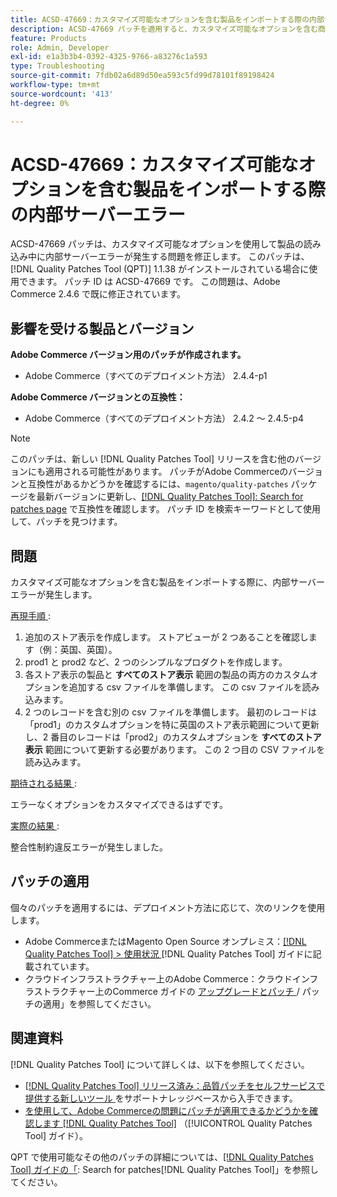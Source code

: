 ```yaml
---
title: ACSD-47669：カスタマイズ可能なオプションを含む製品をインポートする際の内部サーバーエラー
description: ACSD-47669 パッチを適用すると、カスタマイズ可能なオプションを含む商品を読み込む際に内部サーバーエラーが発生するAdobe Commerceの問題を修正できます。
feature: Products
role: Admin, Developer
exl-id: e1a3b3b4-0392-4325-9766-a83276c1a593
type: Troubleshooting
source-git-commit: 7fdb02a6d89d50ea593c5fd99d78101f89198424
workflow-type: tm+mt
source-wordcount: '413'
ht-degree: 0%

---
```


# ACSD-47669：カスタマイズ可能なオプションを含む製品をインポートする際の内部サーバーエラー

ACSD-47669 パッチは、カスタマイズ可能なオプションを使用して製品の読み込み中に内部サーバーエラーが発生する問題を修正します。 このパッチは、[!DNL Quality Patches Tool (QPT)] 1.1.38 がインストールされている場合に使用できます。 パッチ ID は ACSD-47669 です。 この問題は、Adobe Commerce 2.4.6 で既に修正されています。

## 影響を受ける製品とバージョン

**Adobe Commerce バージョン用のパッチが作成されます。**

* Adobe Commerce（すべてのデプロイメント方法） 2.4.4-p1

**Adobe Commerce バージョンとの互換性：**

* Adobe Commerce（すべてのデプロイメント方法） 2.4.2 ～ 2.4.5-p4

>[!NOTE]
>
>このパッチは、新しい [!DNL Quality Patches Tool] リリースを含む他のバージョンにも適用される可能性があります。 パッチがAdobe Commerceのバージョンと互換性があるかどうかを確認するには、`magento/quality-patches` パッケージを最新バージョンに更新し、[[!DNL Quality Patches Tool]: Search for patches page](https://experienceleague.adobe.com/tools/commerce-quality-patches/index.html) で互換性を確認します。 パッチ ID を検索キーワードとして使用して、パッチを見つけます。

## 問題

カスタマイズ可能なオプションを含む製品をインポートする際に、内部サーバーエラーが発生します。

<u> 再現手順 </u>:

1. 追加のストア表示を作成します。 ストアビューが 2 つあることを確認します（例：英国、英国）。
1. prod1 と prod2 など、2 つのシンプルなプロダクトを作成します。
1. 各ストア表示の製品と **すべてのストア表示** 範囲の製品の両方のカスタムオプションを追加する csv ファイルを準備します。 この csv ファイルを読み込みます。
1. 2 つのレコードを含む別の csv ファイルを準備します。 最初のレコードは「prod1」のカスタムオプションを特に英国のストア表示範囲について更新し、2 番目のレコードは「prod2」のカスタムオプションを **すべてのストア表示** 範囲について更新する必要があります。 この 2 つ目の CSV ファイルを読み込みます。

<u> 期待される結果 </u>:

エラーなくオプションをカスタマイズできるはずです。

<u> 実際の結果 </u>:

整合性制約違反エラーが発生しました。

## パッチの適用

個々のパッチを適用するには、デプロイメント方法に応じて、次のリンクを使用します。

* Adobe CommerceまたはMagento Open Source オンプレミス：[[!DNL Quality Patches Tool] > 使用状況 ](/help/tools/quality-patches-tool/usage.md) [!DNL Quality Patches Tool] ガイドに記載されています。
* クラウドインフラストラクチャー上のAdobe Commerce：クラウドインフラストラクチャー上のCommerce ガイドの [ アップグレードとパッチ ](https://experienceleague.adobe.com/docs/commerce-cloud-service/user-guide/develop/upgrade/apply-patches.html)/ パッチの適用」を参照してください。

## 関連資料

[!DNL Quality Patches Tool] について詳しくは、以下を参照してください。

* [[!DNL Quality Patches Tool]  リリース済み：品質パッチをセルフサービスで提供する新しいツール ](https://experienceleague.adobe.com/en/docs/commerce-operations/tools/quality-patches-tool/quality-patches-tool-to-self-serve-quality-patches) をサポートナレッジベースから入手できます。
* [ を使用して、Adobe Commerceの問題にパッチが適用できるかどうかを確認します  [!DNL Quality Patches Tool]](/help/tools/quality-patches-tool/patches-available-in-qpt/check-patch-for-magento-issue-with-magento-quality-patches.md) （[!UICONTROL Quality Patches Tool] ガイド）。


QPT で使用可能なその他のパッチの詳細については、[[!DNL Quality Patches Tool] ガイドの「](https://experienceleague.adobe.com/tools/commerce-quality-patches/index.html): Search for patches[!DNL Quality Patches Tool]」を参照してください。
